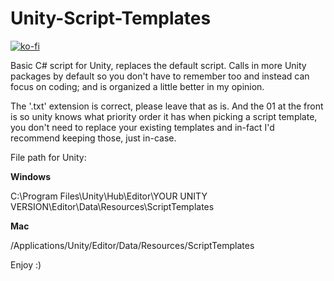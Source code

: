 # Unity-Script-Templates

[![ko-fi](https://ko-fi.com/img/githubbutton_sm.svg)](https://ko-fi.com/I2I8PI401)

Basic C# script for Unity, replaces the default script.
Calls in more Unity packages by default so you don't have to remember too and instead can focus on coding; and is organized a little better in my opinion.

The '.txt' extension is correct, please leave that as is.
And the 01 at the front is so unity knows what priority order it has when picking a script template, you don't need to replace your existing templates and in-fact I'd recommend keeping those, just in-case.

File path for Unity:

**Windows**

C:\Program Files\Unity\Hub\Editor\YOUR UNITY VERSION\Editor\Data\Resources\ScriptTemplates

**Mac**

/Applications/Unity/Editor/Data/Resources/ScriptTemplates

Enjoy :)
